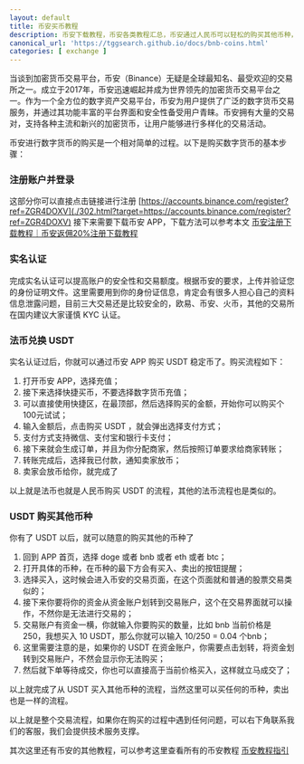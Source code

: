 ```yaml
---
layout: default
title: 币安买币教程
description: 币安下载教程，币安各类教程汇总，币安通过人民币可以轻松的购买其他币种，例如币安购买 Doge、ETH、BTC等，这里会涉及币安购买USDT教程，这部分需要有一个详细的教程指引，不然很容易入坑。有了基础的 USDT 以后，买其他币种就比较简单了。
canonical_url: 'https://tggsearch.github.io/docs/bnb-coins.html'
categories: [ exchange ]
---
```

当谈到加密货币交易平台，币安（Binance）无疑是全球最知名、最受欢迎的交易所之一。成立于2017年，币安迅速崛起并成为世界领先的加密货币交易平台之一。作为一个全方位的数字资产交易平台，币安为用户提供了广泛的数字货币交易服务，并通过其功能丰富的平台界面和安全性备受用户青睐。币安拥有大量的交易对，支持各种主流和新兴的加密货币，让用户能够进行多样化的交易活动。

币安进行数字货币的购买是一个相对简单的过程。以下是购买数字货币的基本步骤：

### 注册账户并登录
这部分你可以直接点击链接进行注册 [https://accounts.binance.com/register?ref=ZGR4DOXV](./302.html?target=https://accounts.binance.com/register?ref=ZGR4DOXV) 
接下来需要下载币安 APP，下载方法可以参考本文 [币安注册下载教程｜币安返佣20%注册下载教程](./bnb-buy-coins.html)

### 实名认证
完成实名认证可以提高账户的安全性和交易额度。根据币安的要求，上传并验证您的身份证明文件。这里需要用到你的身份证信息，肯定会有很多人担心自己的资料信息泄露问题，目前三大交易还是比较安全的，欧易、币安、火币，其他的交易所在国内建议大家谨慎 KYC 认证。

### 法币兑换 USDT
实名认证过后，你就可以通过币安 APP 购买 USDT 稳定币了。购买流程如下：

1. 打开币安 APP，选择充值；
2. 接下来选择快捷买币，不要选择数字货币充值；
3. 可以直接使用快捷区，在最顶部，然后选择购买的金额，开始你可以购买个100元试试；
4. 输入金额后，点击购买 USDT ，就会弹出选择支付方式；
5. 支付方式支持微信、支付宝和银行卡支付；
6. 接下来就会生成订单，并且为你分配商家，然后按照订单要求给商家转账；
7. 转账完成后，选择我已付款，通知卖家放币；
8. 卖家会放币给你，就完成了

以上就是法币也就是人民币购买 USDT 的流程，其他的法币流程也是类似的。

### USDT 购买其他币种
你有了 USDT 以后，就可以随意的购买其他的币种了

1. 回到 APP 首页，选择 doge 或者 bnb 或者 eth 或者 btc；
2. 打开具体的币种，在币种的最下方会有买入、卖出的按钮提醒；
3. 选择买入，这时候会进入币安的交易页面，在这个页面就和普通的股票交易类似的；
4. 接下来你要将你的资金从资金账户划转到交易账户，这个在交易界面就可以操作，不然你是无法进行交易的；
5. 交易账户有资金一横，你就输入你要购买的数量，比如 bnb 当前价格是 250，我想买入 10 USDT，那么你就可以输入 10/250 = 0.04 个bnb；
6. 这里需要注意的是，如果你的 USDT 在资金账户，你需要点击划转，将资金划转到交易账户，不然会显示你无法购买；
7. 然后就下单等待成交，你也可以直接高于当前价格买入，这样就立马成交了；

以上就完成了从 USDT 买入其他币种的流程，当然这里可以买任何的币种，卖出也是一样的流程。

以上就是整个交易流程，如果你在购买的过程中遇到任何问题，可以右下角联系我们的客服，我们会提供技术服务支撑。

其次这里还有币安的其他教程，可以参考这里查看所有的币安教程 [币安教程指引](./302.html?target=https://www.binance.com/zh-CN/support/faq/%E7%94%A8%E6%88%B7%E6%95%99%E7%A8%8B?c=94&navId=94)